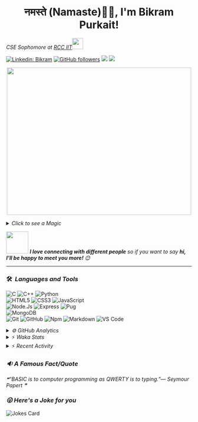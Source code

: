 <h1 align="center">नमस्ते (Namaste)🙏🏻, I'm Bikram Purkait! </h1>

<p><em>CSE Sophomore at <a href="https://www.rcciit.org/">RCC IIT</a><img src="https://media.giphy.com/media/WUlplcMpOCEmTGBtBW/giphy.gif" width="30"> 
</em></p>

[![Linkedin: Bikram](https://img.shields.io/badge/-bikram-blue?style=flat-square&logo=Linkedin&logoColor=white&link=https://www.linkedin.com/in/bikram-purkait-5463861a8/)](https://www.linkedin.com/in/bikram-purkait-5463861a8/)
[![GitHub followers](https://img.shields.io/github/followers/IamBikramPurkait?label=Follow&style=social)](https://github.com/IamBikramPurkait)
![](https://komarev.com/ghpvc/?username=IamBikramPurkait&color=blueviolet&style=flat)
<a href="mailto:bkrmprkt@gmail.com"><img src="https://img.shields.io/badge/-bikram-D14836?style=flat&logo=Gmail&logoColor=white"/></a>

<p align="center">
  <img width="500" height="400" src="https://cdn.dribbble.com/users/1059583/screenshots/4171367/coding-freak.gif">
</p>

<details>
<summary><em>Click to see a Magic</em></summary>

⏳ **Year Progress** { ████████████▁▁▁▁▁▁▁▁▁▁▁▁▁▁▁▁▁▁ } 40.58 % as on ⏰ 29-5-2021.

</details>

<img src="https://media.giphy.com/media/LnQjpWaON8nhr21vNW/giphy.gif" width="60"> <em><b>I love connecting with different people</b> so if you want to say <b>hi, I'll be happy to meet you more! </b> 😊</em>

***

### 🛠 &nbsp;<em>Languages and Tools</em>

![C](https://img.shields.io/badge/C-00599C?style=for-the-badge&logo=c&logoColor=white)
![C++](https://img.shields.io/badge/C%2B%2B-00599C?style=for-the-badge&logo=c%2B%2B&logoColor=white)
![Python](http://img.shields.io/badge/-Python-3776AB?style=for-the-badge&logo=python&logoColor=ffffff)
<br>
![HTML5](https://img.shields.io/badge/-HTML5-%23E44D27?style=for-the-badge&logo=html5&logoColor=ffffff)
![CSS3](https://img.shields.io/badge/-CSS3-%231572B6?style=for-the-badge&logo=css3)
![JavaScript](https://img.shields.io/badge/-JavaScript-%23F7DF1C?style=for-the-badge&logo=javascript&logoColor=000000&labelColor=%23F7DF1C&color=%23FFCE5A)
<br>
![Node.Js](https://img.shields.io/badge/-Node.js-%23E44D27?style=for-the-badge&logo=Node.js&logoColor=ffffff)
![Express](https://img.shields.io/badge/-Express-%231572B6?style=for-the-badge&logo=Express)
![Pug](https://img.shields.io/badge/-pug-%23F7DF1C?style=for-the-badge&logo=pug&logoColor=000000&labelColor=%23F7DF1C&color=%23FFCE5A)
<br>
![MongoDB](https://img.shields.io/badge/MongoDB-4EA94B?style=for-the-badge&logo=mongodb&logoColor=white)
<br>
![Git](https://img.shields.io/badge/-Git-%23F05032?style=for-the-badge&logo=git&logoColor=%23ffffff)
![GitHub](https://img.shields.io/badge/-GitHub-181717?style=for-the-badge&logo=github)
![Npm](https://img.shields.io/badge/-npm-CB3837?style=for-the-badge&logo=npm)
![Markdown](https://img.shields.io/badge/Markdown-000000?style=for-the-badge&logo=markdown&logoColor=white)
![VS Code](http://img.shields.io/badge/-VS%20Code-007ACC?style=for-the-badge&logo=visual-studio-code&logoColor=ffffff)
<br>

<details><summary><em>⚙ GitHub Analytics</em></summary>
<br>
<p align="center">
<a href="https://github.com/IamBikramPurkait">

![Bikram's GitHub Stats](https://github-readme-stats.vercel.app/api?username=IamBikramPurkait&theme=chartreuse-dark&show_icons=true&include_all_commits=true&count_private=true)
<img height="180em" src="https://github-readme-stats-eight-theta.vercel.app/api/top-langs/?username=IamBikramPurkait&layout=compact&langs_count=12&theme=chartreuse-dark"/>
[![GitHub Streak](http://github-readme-streak-stats.herokuapp.com?user=IamBikramPurkait&theme=chartreuse-dark)](https://git.io/streak-stats)
</a>
</p>
</details>

<details>
<summary>⚡ <em>Waka Stats</em></summary>

<!--START_SECTION:waka-->
**I'm an Early 🐤** 

```text
🌞 Morning    59 commits     ████████░░░░░░░░░░░░░░░░░   31.89% 
🌆 Daytime    39 commits     █████░░░░░░░░░░░░░░░░░░░░   21.08% 
🌃 Evening    79 commits     ██████████░░░░░░░░░░░░░░░   42.7% 
🌙 Night      8 commits      █░░░░░░░░░░░░░░░░░░░░░░░░   4.32%

```
📅 **I'm Most Productive on Friday** 

```text
Monday       18 commits     ██░░░░░░░░░░░░░░░░░░░░░░░   9.73% 
Tuesday      30 commits     ████░░░░░░░░░░░░░░░░░░░░░   16.22% 
Wednesday    35 commits     ████░░░░░░░░░░░░░░░░░░░░░   18.92% 
Thursday     34 commits     ████░░░░░░░░░░░░░░░░░░░░░   18.38% 
Friday       45 commits     ██████░░░░░░░░░░░░░░░░░░░   24.32% 
Saturday     20 commits     ██░░░░░░░░░░░░░░░░░░░░░░░   10.81% 
Sunday       3 commits      ░░░░░░░░░░░░░░░░░░░░░░░░░   1.62%

```


📊 **This Week I Spent My Time On** 

```text
⌚︎ Time Zone: Asia/Kolkata

💬 Programming Languages: 
Python                   33 mins             █████████████████░░░░░░░░   68.23% 
C++                      15 mins             ███████░░░░░░░░░░░░░░░░░░   30.35% 
Text                     0 secs              ░░░░░░░░░░░░░░░░░░░░░░░░░   0.96% 
JSON                     0 secs              ░░░░░░░░░░░░░░░░░░░░░░░░░   0.46%

💻 Operating System: 
Windows                  49 mins             █████████████████████████   100.0%

```


<!--END_SECTION:waka-->

</details>

<details>
<summary>⚡ <em>Recent Activity</em></summary>

<!--START_SECTION:activity-->
1. ❗️ Closed issue [#3](https://github.com/IamBikramPurkait/Complete-Web-Development-Bootcamp/issues/3) in [IamBikramPurkait/Complete-Web-Development-Bootcamp](https://github.com/IamBikramPurkait/Complete-Web-Development-Bootcamp)
2. 🎉 Merged PR [#4](https://github.com/IamBikramPurkait/Complete-Web-Development-Bootcamp/pull/4) in [IamBikramPurkait/Complete-Web-Development-Bootcamp](https://github.com/IamBikramPurkait/Complete-Web-Development-Bootcamp)
3. 💪 Opened PR [#4](https://github.com/IamBikramPurkait/Complete-Web-Development-Bootcamp/pull/4) in [IamBikramPurkait/Complete-Web-Development-Bootcamp](https://github.com/IamBikramPurkait/Complete-Web-Development-Bootcamp)
4. ❗️ Opened issue [#3](https://github.com/IamBikramPurkait/Complete-Web-Development-Bootcamp/issues/3) in [IamBikramPurkait/Complete-Web-Development-Bootcamp](https://github.com/IamBikramPurkait/Complete-Web-Development-Bootcamp)
5. ❗️ Closed issue [#3](https://github.com/aritrakrbasu/track-cowin-backend/issues/3) in [aritrakrbasu/track-cowin-backend](https://github.com/aritrakrbasu/track-cowin-backend)
6. ❗️ Reopened issue [#3](https://github.com/aritrakrbasu/track-cowin-backend/issues/3) in [aritrakrbasu/track-cowin-backend](https://github.com/aritrakrbasu/track-cowin-backend)
7. ❗️ Closed issue [#3](https://github.com/aritrakrbasu/track-cowin-backend/issues/3) in [aritrakrbasu/track-cowin-backend](https://github.com/aritrakrbasu/track-cowin-backend)
8. ❗️ Opened issue [#3](https://github.com/aritrakrbasu/track-cowin-backend/issues/3) in [aritrakrbasu/track-cowin-backend](https://github.com/aritrakrbasu/track-cowin-backend)
<!--END_SECTION:activity-->

</details>

### <em>🔉 A Famous Fact/Quote</em>
<!--STARTS_HERE_QUOTE_README-->
<i>❝“BASIC is to computer programming as QWERTY is to typing.”— Seymour Papert   ❞</i>
<!--ENDS_HERE_QUOTE_README-->


### <em>😜 Here's a Joke for you</em>
![Jokes Card](https://readme-jokes.vercel.app/api)


